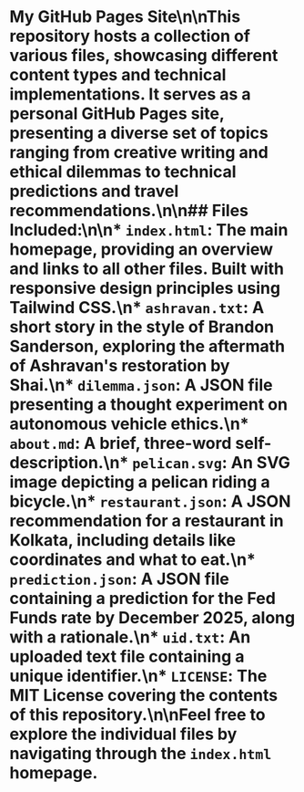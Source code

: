 # My GitHub Pages Site\n\nThis repository hosts a collection of various files, showcasing different content types and technical implementations. It serves as a personal GitHub Pages site, presenting a diverse set of topics ranging from creative writing and ethical dilemmas to technical predictions and travel recommendations.\n\n## Files Included:\n\n*   **`index.html`**: The main homepage, providing an overview and links to all other files. Built with responsive design principles using Tailwind CSS.\n*   **`ashravan.txt`**: A short story in the style of Brandon Sanderson, exploring the aftermath of Ashravan's restoration by Shai.\n*   **`dilemma.json`**: A JSON file presenting a thought experiment on autonomous vehicle ethics.\n*   **`about.md`**: A brief, three-word self-description.\n*   **`pelican.svg`**: An SVG image depicting a pelican riding a bicycle.\n*   **`restaurant.json`**: A JSON recommendation for a restaurant in Kolkata, including details like coordinates and what to eat.\n*   **`prediction.json`**: A JSON file containing a prediction for the Fed Funds rate by December 2025, along with a rationale.\n*   **`uid.txt`**: An uploaded text file containing a unique identifier.\n*   **`LICENSE`**: The MIT License covering the contents of this repository.\n\nFeel free to explore the individual files by navigating through the `index.html` homepage.